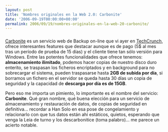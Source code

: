 ```yaml
---
layout: post
title: 'Nombres originales en la Web 2.0: Carbonite'
date: '2006-09-19T00:00:00+00:00'
permalink: 2006/09/19/nombres-originales-en-la-web-20-carbonite/
---
```

<a href="http://www.carbonite.com"><img style="display:block; margin:0px auto 10px; text-align:center;cursor:pointer; cursor:hand;" src="http://photos1.blogger.com/blogger2/4553/2422/1600/logo.gif" border="0" alt="" /></a><a href="http://www.carbonite.com">Carbonite</a> es un servicio web de Backup on-line que vi ayer en <a href="http://www.techcrunch.com/2006/09/17/the-carbonite-solution-to-online-backups/">TechCrunch</a>, ofrece interesantes features que destacar aunque es de pago (5$ al mes tras un período de prueba de 15 días) y el cliente tiene tan sólo versión para Windows. Entre las potentes funcionalidades que ofrece tenemos: <span style="font-weight:bold;">almacenamiento ilimitado</span>, podemos hacer copias de nuestro disco duro enterito, se traspasan los ficheros encriptados y en background para no sobrecargar el sistema, pueden traspasarse hasta <span style="font-weight:bold;">2GB de subida por día</span>, si borramos un fichero en el servidor se queda hasta 30 días un copia de seguridad y la capacidad de <span style="font-weight:bold;">descarga por día es de 15GB</span>. 

<a href="http://en.wikipedia.org/wiki/Carbonite"><img style="float:right; margin:0 0 10px 10px;cursor:pointer; cursor:hand;" src="http://photos1.blogger.com/blogger2/4553/2422/320/images.1.jpg" border="0" alt="" /></a>Pero eso me importa un pimiento, lo importante es el nombre del servicio: <span style="font-weight:bold;">Carbonite</span>. Qué gran nombre, qué buena elección para un servicio de almacenamiento y restauración de datos, de copias de seguridad en definitiva... recordar a Han Solo en esa pose de congelamiento y relacionarlo con que tus datos están ahí estáticos, quietos, esperando que venga la Leia de turno y los descarbonitice (toma palabro)... me parece un acierto notable.
